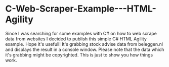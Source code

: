 # C-Web-Scraper-Example---HTML-Agility
Since I was searching for some examples with C# on how to web scrape data from websites I decided to publish this simple C# HTML Agility example. Hope it's usefull! It's grabbing stock advise data from beleggen.nl and displays the result in a console window. Please note that the data which it's grabbing might be copyrighted. This is just to show you how things work.
